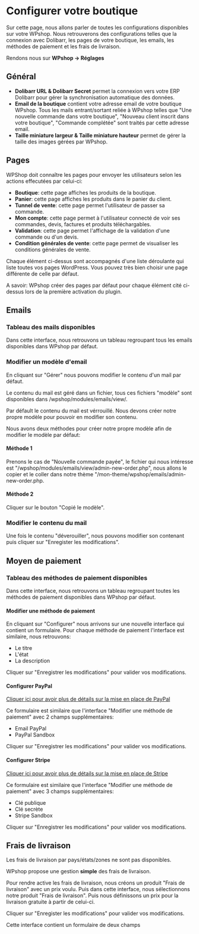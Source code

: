 # Configurer votre boutique

Sur cette page, nous allons parler de toutes les configurations disponibles sur votre WPshop. Nous retrouverons des configurations telles que la connexion avec Dolibarr, les pages de votre boutique, les emails, les méthodes de paiement et les frais de livraison.

Rendons nous sur **WPshop -> Réglages**

## Général

* **Dolibarr URL & Dolibarr Secret** permet la connexion vers votre ERP Dolibarr pour gérer la synchronisation automatique des données.
* **Email de la boutique** contient votre adresse email de votre boutique WPshop. Tous les mails entrant/sortant reliée à WPshop telles que "Une nouvelle commande dans votre boutique", "Nouveau client inscrit dans votre boutique", "Commande complétée" sont traités par cette adresse email. 
* **Taille miniature largeur & Taille miniature hauteur** permet de gérer la taille des images gérées par WPshop.

## Pages

WPShop doit connaître les pages pour envoyer les utilisateurs selon les actions effecutées par celui-ci:

* **Boutique**: cette page affiches les produits de la boutique.
* **Panier**: cette page affiches les produits dans le panier du client.
* **Tunnel de vente**: cette page permet l'utilisateur de passer sa commande.
* **Mon compte**: cette page permet à l'utilisateur connecté de voir ses commandes, devis, factures et produits téléchargables.
* **Validation**: cette page permet l'affichage de la validation d'une commande ou d'un devis.
* **Condition générales de vente**: cette page permet de visualiser les conditions générales de vente.

Chaque élément ci-dessus sont accompagnés d'une liste déroulante qui liste toutes vos pages WordPress. Vous pouvez très bien choisir une page différente de celle par défaut.

A savoir: WPshop créer des pages par défaut pour chaque élément cité ci-dessus lors de la première activation du plugin.

## Emails

### Tableau des mails disponibles

Dans cette interface, nous retrouvons un tableau regroupant tous les emails disponibles dans WPshop par défaut.

### Modifier un modèle d'email

En cliquant sur "Gérer" nous pouvons modifier le contenu d'un mail par défaut.

Le contenu du mail est géré dans un fichier, tous ces fichiers "modèle" sont disponibles dans /wpshop/modules/emails/view/.

Par défault le contenu du mail est vérrouillé. Nous devons créer notre propre modèle pour pouvoir en modifier son contenu.

Nous avons deux méthodes pour créer notre propre modèle afin de modifier le modèle par défaut:

#### Méthode 1 

Prenons le cas de "Nouvelle commande payée", le fichier qui nous intéresse est "/wpshop/modules/emails/view/admin-new-order.php", nous allons le copier et le coller dans notre thème "/mon-theme/wpshop/emails/admin-new-order.php.

#### Méthode 2

Cliquer sur le bouton "Copié le modèle".

### Modifier le contenu du mail

Une fois le contenu "déverouiller", nous pouvons modifier son contenant puis cliquer sur "Enregister les modifications".

## Moyen de paiement

### Tableau des méthodes de paiement disponibles

Dans cette interface, nous retrouvons un tableau regroupant toutes les méthodes de paiement disponibles dans WPshop par défaut.

#### Modifier une méthode de paiement

En cliquant sur "Configurer" nous arrivons sur une nouvelle interface qui contient un formulaire. Pour chaque méthode de paiement l'interface est similaire, nous retrouvons:

* Le titre
* L'état
* La description

Cliquer sur "Enregistrer les modifications" pour valider vos modifications.

#### Configurer PayPal

[Cliquer ici pour avoir plus de détails sur la mise en place de PayPal](https://github.com)

Ce formulaire est similaire que l'interface "Modifier une méthode de paiement" avec 2 champs supplémentaires:

* Email PayPal
* PayPal Sandbox

Cliquer sur "Enregistrer les modifications" pour valider vos modifications.

#### Configurer Stripe

[Cliquer ici pour avoir plus de détails sur la mise en place de Stripe](https://github.com)

Ce formulaire est similaire que l'interface "Modifier une méthode de paiement" avec 3 champs supplémentaires:

* Clé publique
* Clé secrète
* Stripe Sandbox

Cliquer sur "Enregistrer les modifications" pour valider vos modifications.

## Frais de livraison

Les frais de livraison par pays/états/zones ne sont pas disponibles.

WPshop propose une gestion **simple** des frais de livraison.

Pour rendre active les frais de livraison, nous créons un produit "Frais de livraison" avec un prix voulu.
Puis dans cette interface, nous sélectionnons notre produit "Frais de livraison".
Puis nous définissons un prix pour la livraison gratuite à partir de celui-ci.

Cliquer sur "Enregister les modifications" pour valider vos modifications.

Cette interface contient un formulaire de deux champs
